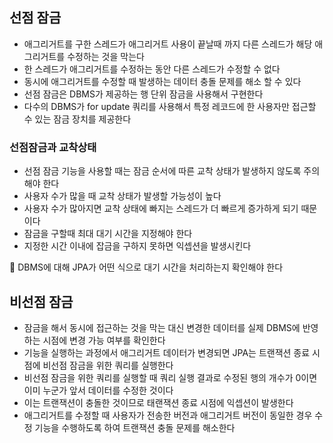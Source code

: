 ## 선점 잠금

- 애그리거트를 구한 스레드가 애그리거트 사용이 끝날때 까지 다른 스레드가 해당 애그리거트를 수정하는 것을 막는다
- 한 스레드가 애그리거트를 수정하는 동안 다른 스레드가 수정할 수 없다
- 동시에 애그리거트를 수정할 때 발생하는 데이터 충돌 문제를 해소 할 수 있다
- 선점 잠금은 DBMS가 제공하는 행 단위 잠금을 사용해서 구현한다
- 다수의 DBMS가 for update 쿼리를 사용해서 특정 레코드에 한 사용자만 접근할 수 있는 잠금 장치를 제공한다

### 선점잠금과 교착상태

- 선점 잠금 기능을 사용할 때는 잠금 순서에 따른 교착 상태가 발생하지 않도록 주의해야 한다
- 사용자 수가 많을 때 교착 상태가 발생할 가능성이 높다
- 사용자 수가 많아지면 교착 상태에 빠지는 스레드가 더 빠르게 증가하게 되기 때문이다
- 잠금을 구할때 최대 대기 시간을 지정해야 한다
- 지정한 시간 이내에 잡금을 구하지 못하면 익셉션을 발생시킨다

<aside>
📌 DBMS에 대해 JPA가 어떤 식으로 대기 시간을 처리하는지 확인해야 한다

</aside>

## 비선점 잠금

- 잠금을 해서 동시에 접근하는 것을 막는 대신 변경한 데이터를 실제 DBMS에 반영하는 시점에 변경 가능 여부를 확인한다
- 기능을 실행하는 과정에서 애그리거트 데이터가 변경되면 JPA는 트랜잭션 종료 시점에 비선점 잠금을 위한 쿼리를 실행한다
- 비선점 잠금을 위한 쿼리를 실행할 때 쿼리 실행 결과로 수정된 행의 개수가 0이면 이미 누군가 앞서 데이터를 수정한 것이다
- 이는 트랜잭션이 충돌한 것이므로 태랜잭션 종료 시점에 익셉션이 발생한다
- 애그리거트를 수정할 때 사용자가 전송한 버전과 애그리거트 버전이 동일한 경우 수정 기능을 수행하도록 하여 트랜잭션 충돌 문제를 해소한다